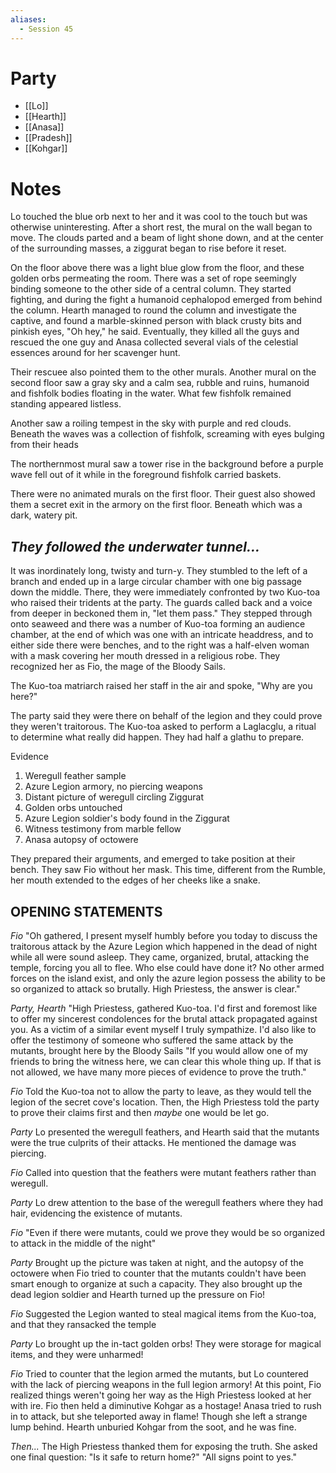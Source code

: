 ```yaml
---
aliases:
  - Session 45
---
```

# Party
- [[Lo]]
- [[Hearth]]
- [[Anasa]]
- [[Pradesh]]
- [[Kohgar]]
# Notes
Lo touched the blue orb next to her and it was cool to the touch but was otherwise uninteresting. After a short rest, the mural on the wall began to move. The clouds parted and a beam of light shone down, and at the center of the surrounding masses, a ziggurat began to rise before it reset.

On the floor above there was a light blue glow from the floor, and these golden orbs permeating the room. There was a set of rope seemingly binding someone to the other side of a central column. They started fighting, and during the fight a humanoid cephalopod emerged from behind the column. Hearth managed to round the column and investigate the captive, and found a marble-skinned person with black crusty bits and pinkish eyes, "Oh hey," he said. Eventually, they killed all the guys and rescued the one guy and Anasa collected several vials of the celestial essences around for her scavenger hunt.

Their rescuee also pointed them to the other murals. Another mural on the second floor saw a gray sky and a calm sea, rubble and ruins, humanoid and fishfolk bodies floating in the water. What few fishfolk remained standing appeared listless.

Another saw a roiling tempest in the sky with purple and red clouds. Beneath the waves was a collection of fishfolk, screaming with eyes bulging from their heads

The northernmost mural saw a tower rise in the background before a purple wave fell out of it while in the foreground fishfolk carried baskets.

There were no animated murals on the first floor. Their guest also showed them a secret exit in the armory on the first floor. Beneath which was a dark, watery pit.
## *They followed the underwater tunnel...*
It was inordinately long, twisty and turn-y. They stumbled to the left of a branch and ended up in a large circular chamber with one big passage down the middle. There, they were immediately confronted by two Kuo-toa who raised their tridents at the party. The guards called back and a voice from deeper in beckoned
them in, "let them pass." They stepped through onto seaweed and there was a number of Kuo-toa forming an audience chamber, at the end of which was one with an intricate headdress, and to either side there were benches, and to the right was a half-elven woman with a mask covering her mouth dressed in a religious robe. They recognized her as Fio, the mage of the Bloody Sails.

The Kuo-toa matriarch raised her staff in the air and spoke, "Why are you here?"

The party said they were there on behalf of the legion and they could prove they weren't traitorous. The Kuo-toa asked to perform a Laglacglu, a ritual to determine what really did happen. They had half a glathu to prepare.

Evidence
1. Weregull feather sample
2. Azure Legion armory, no piercing weapons
3. Distant picture of weregull circling Ziggurat
4. Golden orbs untouched
5. Azure Legion soldier's body found in the Ziggurat
6. Witness testimony from marble fellow
7. Anasa autopsy of octowere

They prepared their arguments, and emerged to take position at their bench. They saw Fio without her mask. This time, different from the Rumble, her mouth extended to the edges of her cheeks like a snake.
## OPENING STATEMENTS
*Fio*
"Oh gathered, I present myself humbly before you today to discuss the traitorous attack by the Azure Legion which happened in the dead of night while all were sound asleep. They came, organized, brutal, attacking the temple, forcing you all to flee. Who else could have done it? No other armed forces on the island exist, and only the azure legion possess the ability to be so organized to attack so brutally. High Priestess, the answer is clear."

*Party, Hearth*
"High Priestess, gathered Kuo-toa. I'd first and foremost like to offer my sincerest condolences for the brutal attack propagated against you. As a victim of a similar event myself I truly sympathize. I'd also like to offer the testimony of someone who suffered the same attack by the mutants, brought here by the Bloody Sails
"If you would allow one of my friends to bring the witness here, we can clear this whole thing up. If that is not allowed, we have many more pieces of evidence to prove the truth."

*Fio*
Told the Kuo-toa not to allow the party to leave, as they would tell the legion of the secret cove's location. Then, the High Priestess told the party to prove their claims first and then *maybe* one would be let go.

*Party*
Lo presented the weregull feathers, and Hearth said that the mutants were the true culprits of their attacks. He mentioned the damage was piercing.

*Fio*
Called into question that the feathers were mutant feathers rather than weregull.

*Party*
Lo drew attention to the base of the weregull feathers where they had hair, evidencing the existence of mutants.

*Fio*
"Even if there were mutants, could we prove they would be so organized to attack in the middle of the night"

*Party*
Brought up the picture was taken at night, and the autopsy of the octowere when Fio tried to counter that the mutants couldn't have been smart enough to organize at such a capacity. They also brought up the dead legion soldier and Hearth turned up the pressure on Fio!

*Fio*
Suggested the Legion wanted to steal magical items from the Kuo-toa, and that they ransacked the temple

*Party*
Lo brought up the in-tact golden orbs! They were storage for magical items, and they were unharmed!

*Fio*
Tried to counter that the legion armed the mutants, but Lo countered with the lack of piercing weapons in the full legion armory! At this point, Fio realized things weren't going her way as the High Priestess looked at her with ire. Fio then held a diminutive Kohgar as a hostage! Anasa tried to rush in to attack, but she teleported away in flame! Though she left a strange lump behind. Hearth unburied Kohgar from the soot, and he was fine.

*Then...*
The High Priestess thanked them for exposing the truth. She asked one final question: "Is it safe to return home?"
"All signs point to yes."